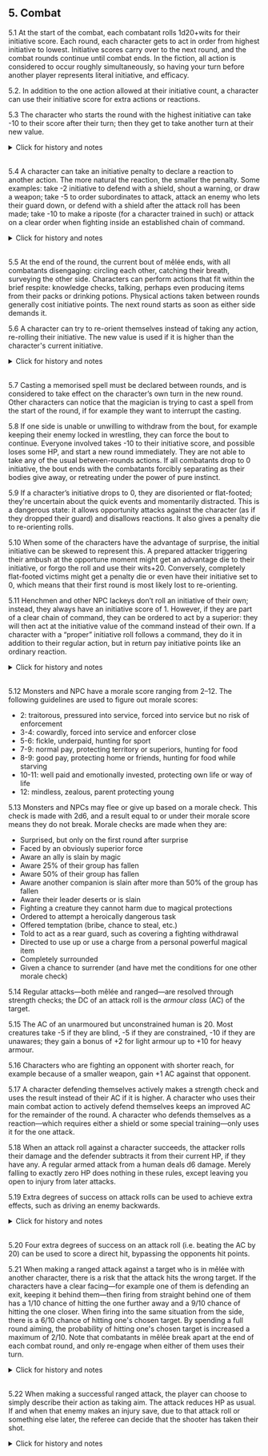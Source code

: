 <h2>5. Combat</h2>

5.1 At the start of the combat, each combatant rolls 1d20+wits for their initiative score. Each round, each character gets to act in order from highest initiative to lowest. Initiative scores carry over to the next round, and the combat rounds continue until combat ends. In the fiction, all action is considered to occur roughly simultaneously, so having your turn before another player represents literal initiative, and efficacy.

5.2. In addition to the one action allowed at their initiative count, a character can use their initiative score for extra actions or reactions.

5.3 The character who starts the round with the highest initiative can take -10 to their score after their turn; then they get to take another turn at their new value.
<details><summary markdown="span">Click for history and notes</summary>

This is known as "superior initiative".
</details><br/>

5.4 A character can take an initiative penalty to declare a reaction to another action.  The more natural the reaction, the smaller the penalty. Some examples: take -2 initiative to defend with a shield, shout a warning, or draw a weapon; take -5 to order subordinates to attack, attack an enemy who lets their guard down, or defend with a shield after the attack roll has been made; take -10 to make a riposte (for a character trained in such) or attack on a clear order when fighting inside an established chain of command.

<details><summary markdown="span">Click for history and notes</summary>
In the Overgrown Cathedral, Spork paid -2 initiative to roll a wits check to see if any more enemies were approaching. If this were done between rounds, it would have been free (see 5.5)
</details><br/>

5.5 At the end of the round, the current bout of mêlée ends, with all combatants disengaging: circling each other, catching their breath, surveying the other side. Characters can perform actions that fit within the brief respite: knowledge checks, talking, perhaps even producing items from their packs or drinking potions. Physical actions taken between rounds generally cost initiative points. The next round starts as soon as either side demands it.

5.6 A character can try to re-orient themselves instead of taking any action, re-rolling their initiative. The new value is used if it is higher than the character's current initiative.
<details><summary markdown="span">Click for history and notes</summary>

Originally, the rule was that re-orienting was done between rounds, but the character could not take an action the following round (only reactions). In Maastricht '18, for whatever reason, we played with the current version anyway. It seems more intuitive that if you re-orient instead of taking your action, you make the choice that "costs your action" on that action, not beforehand. Also, with the old reading a character starting a fight at 0 due to surprise would always miss 2 whole rounds.
</details><br/>

5.7 Casting a memorised spell must be declared between rounds, and is considered to take effect on the character’s own turn in the new round. Other characters can notice that the magician is trying to cast a spell from the start of the round, if for example they want to interrupt the casting.

5.8 If one side is unable or unwilling to withdraw from the bout, for example keeping their enemy locked in wrestling, they can force the bout to continue. Everyone involved takes -10 to their initiative score, and possible loses some HP, and start a new round immediately. They are not able to take any of the usual between-rounds actions. If all combatants drop to 0 initiative, the bout ends with the combatants forcibly separating as their bodies give away, or retreating under the power of pure instinct.

5.9 If a character’s initiative drops to 0, they are disoriented or flat-footed; they're uncertain about the quick events and momentarily distracted. This is a dangerous state: it allows opportunity attacks against the character (as if they dropped their guard) and disallows reactions. It also gives a penalty die to re-orienting rolls.

5.10 When some of the characters have the advantage of surprise, the initial initiative can be skewed to represent this. A prepared attacker triggering their ambush at the opportune moment might get an advantage die to their initiative, or forgo the roll and use their wits+20. Conversely, completely flat-footed victims might get a penalty die or even have their initiative set to 0, which means that their first round is most likely lost to re-orienting.

5.11 Henchmen and other NPC lackeys don’t roll an initiative of their own; instead, they always have an initiative score of 1. However, if they are part of a clear chain of command, they can be ordered to act by a superior: they will then act at the initiative value of the command instead of their own. If a character with a “proper” initiative roll follows a command, they do it in addition to their regular action, but in return pay initiative points like an ordinary reaction.

<details><summary markdown="span">Click for history and notes</summary>
It would seem to follow from this that such henchmen and NPC lackeys cannot take other reactions, such as defending with a shield. If this is true, perhaps they should get e.g. a +2 to AC from using a shield instead.
</details><br/>

5.12 Monsters and NPC have a morale score ranging from 2–12. The following guidelines are used to figure out morale scores:
 * 2: traitorous, pressured into service, forced into service but no risk of enforcement
 * 3-4: cowardly, forced into service and enforcer close
 * 5-6: fickle, underpaid, hunting for sport
 * 7-9: normal pay, protecting territory or superiors, hunting for food
 * 8-9: good pay, protecting home or friends, hunting for food while starving
 * 10-11: well paid and emotionally invested, protecting own life or way of life
 * 12: mindless, zealous, parent protecting young

5.13 Monsters and NPCs may flee or give up based on a morale check. This check is made with 2d6, and a result equal to or under their morale score means they do not break. Morale checks are made when they are:
 * Surprised, but only on the first round after surprise
 * Faced by an obviously superior force
 * Aware an ally is slain by magic
 * Aware 25% of their group has fallen
 * Aware 50% of their group has fallen
 * Aware another companion is slain after more than 50% of the group has fallen
 * Aware their leader deserts or is slain
 * Fighting a creature they cannot harm due to magical protections
 * Ordered to attempt a heroically dangerous task
 * Offered temptation (bribe, chance to steal, etc.)
 * Told to act as a rear guard, such as covering a fighting withdrawal
 * Directed to use up or use a charge from a personal powerful magical item
 * Completely surrounded
 * Given a chance to surrender (and have met the conditions for one other morale check)

5.14 Regular attacks—both mêlée and ranged—are resolved through strength checks; the DC of an attack roll is the _armour class_ (AC) of the target.

5.15 The AC of an unarmoured but unconstrained human is 20. Most creatures take -5 if they are blind, -5 if they are constrained, -10 if they are unawares; they gain a bonus of +2 for light armour up to +10 for heavy armour.

5.16 Characters who are fighting an opponent with shorter reach, for example because of a smaller weapon, gain +1 AC against that opponent.

5.17 A character defending themselves actively makes a strength check and uses the result instead of their AC if it is higher. A character who uses their main combat action to actively defend themselves keeps an improved AC for the remainder of the round. A character who defends themselves as a reaction—which requires either a shield or some special training—only uses it for the one attack.

5.18 When an attack roll against a character succeeds, the attacker rolls their damage and the defender subtracts it from their current HP, if they have any. A regular armed attack from a human deals d6 damage. Merely falling to exactly zero HP does nothing in these rules, except leaving you open to injury from later attacks.

5.19 Extra degrees of success on attack rolls can be used to achieve extra effects, such as driving an enemy backwards.
<details><summary markdown="span">Click for history and notes</summary>

The specific effect of driving one's foe back was used extensively in the fight against the giant pelicans in the [Sky-Blind Spire](http://blog.trilemma.com/2016/04/the-sky-blind-spire.html). One extra success let the character drive a pelican slightly backwards; two successes were required to drive them out a window. Once outside, only one pelican could attack in through the window, forcing another to hover behind it without acting, while two humans could attack the one sticking its head in.

In the Overgrown Cathedral, a dire monkey was fighting Scout and Anka attacked it, scoring an extra success. This drove the monkey back just enough that Anka could position themselves between the monkey and Scout—the monkey would have had to maneauver somehow to keep attacking Scout.
</details><br/>

5.20 Four extra degrees of success on an attack roll (i.e. beating the AC by 20) can be used to score a direct hit, bypassing the opponents hit points.

5.21 When making a ranged attack against a target who is in mêlée with another character, there is a risk that the attack hits the wrong target. If the characters have a clear facing—for example one of them is defending an exit, keeping it behind them—then firing from straight behind one of them has a 1/10 chance of hitting the one further away and a 9/10 chance of hitting the one closer. When firing into the same situation from the side, there is a 6/10 chance of hitting one's chosen target. By spending a full round aiming, the probability of hitting one's chosen target is increased a maximum of 2/10. Note that combatants in mêlée break apart at the end of each combat round, and only re-engage when either of them uses their turn.

<details><summary markdown="span">Click for history and notes</summary>
In the Overgrown Cathedral, firing into mêlée from straight overhead was judged to be the same as shooting from the side. (Both were wrongly given as 5/10, corrected afterwards.)
</details><br/>

5.22 When making a successful ranged attack, the player can choose to simply describe their action as taking aim. The attack reduces HP as usual. If and when that enemy makes an injury save, due to that attack roll or something else later, the referee can decide that the shooter has taken their shot.

<details><summary markdown="span">Click for history and notes</summary>
Adapted from these [aiming rules]([https://idiomdrottning.org/arrow_threat/](https://idiomdrottning.org/aiming)) by Sandra "2097".
  
Note three sessions into Dungeon Crawl '22: this rule has never been used. In my opinion (Natalie), the fact that HP loss is not injuries already means that any attack is sort of abstract, and adding yet another layer where a ranged attack roll isn't even a clear attempt at an attack might make fighting _too_ abstract. Sandra's rules were also made for the 6-second combat rounds of DnD 5E; in this game's 1-minute combat round making a ranged attack already involves a lot of aiming. I believe it was a mistake to include this rule and think it should be removed.
</details><br/>

